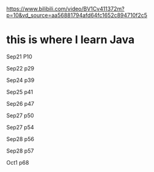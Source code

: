 https://www.bilibili.com/video/BV1Cv411372m?p=10&vd_source=aa56881794afd64fc1652c894710f2c5
# this is where I learn Java
Sep21 P10 

Sep22 p29

Sep24 p39

Sep25 p41

Sep26 p47

Sep27 p50

Sep27 p54

Sep28 p56

Sep28 p57

Oct1 p68
